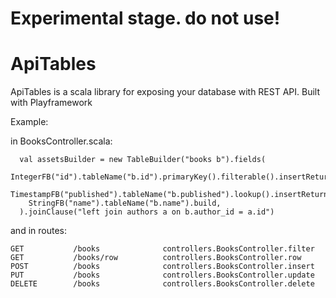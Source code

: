 # Experimental stage. do not use!

# ApiTables
ApiTables is a scala library for exposing your database with REST API. Built with Playframework

Example:

in BooksController.scala:
```
  val assetsBuilder = new TableBuilder("books b").fields(
    IntegerFB("id").tableName("b.id").primaryKey().filterable().insertReturning().build,
    TimestampFB("published").tableName("b.published").lookup().insertReturning().build,
    StringFB("name").tableName("b.name").build,
  ).joinClause("left join authors a on b.author_id = a.id")

```
and in routes:
```
GET           /books              controllers.BooksController.filter
GET           /books/row          controllers.BooksController.row
POST          /books              controllers.BooksController.insert
PUT           /books              controllers.BooksController.update
DELETE        /books              controllers.BooksController.delete
```
